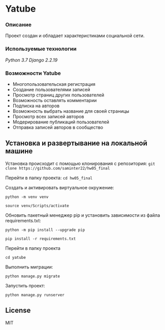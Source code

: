 # Yatube
### Описание
Проект создан и обладает характеристиками социальной сети.
### Используемые технологии
_Python 3.7_
_Django 2.2.19_
### Возможности Yatube
- Многопользовательская регистрация
- Создание пользователями записей
- Просмотр страниц других пользователей
- Возможность оставлять комментарии
- Подписка на авторов
- Возможность выбрать название для своей страницы
- Просмотр всех записей авторов
- Модерирование публикаций пользователей
- Отправка записей авторов в сообщество

## Установка и развертывание на локальной машине
Установка происходит с помощью клонирования с репозитория:
```git clone https://github.com/saminter22/hw05_final```

Перейти в папку проекта:
```cd hw05_final```

Cоздать и активировать виртуальное окружение:

``` 
python -m venv venv 
```
``` 
source venv/Scripts/activate 
```

Обновить пакетный менеджер pip и установить зависимости из файла requirements.txt:
``` 
python -m pip install --upgrade pip 
```
``` 
pip install -r requirements.txt 
```

Перейти в папку проекта
``` 
cd yatube 
```

Выполнить миграции:
``` 
python manage.py migrate 
```

Запустить проект:
``` 
python manage.py runserver 
```

## License

MIT